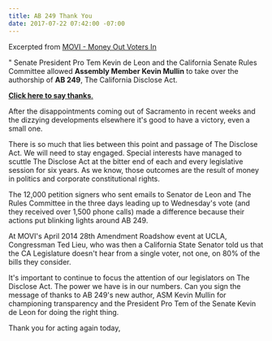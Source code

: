 ```yaml
---
title: AB 249 Thank You
date: 2017-07-22 07:42:00 -07:00
---
```


Excerpted from [MOVI - Money Out Voters In](http://www.moneyoutvotersin.org/) 

"  Senate President Pro Tem Kevin de Leon and the California Senate Rules Committee allowed **Assembly Member Kevin Mullin** to take over the authorship of **AB 249**, The California Disclose Act. 

[**Click here to say thanks**. ](http://www.yesfairelections.org/petition/ab249-coalition.php?ms=ab249-movi)

After the disappointments coming out of Sacramento in recent weeks and the dizzying developments elsewhere it's good to have a victory, even a small one.

There is so much that lies between this point and passage of The Disclose Act.  We will need to stay engaged.  Special interests have managed to scuttle The Disclose Act at the bitter end of each and every legislative session for six years.   As we know, those outcomes are the result of money in politics and corporate constitutional rights.

The 12,000 petition signers who sent emails to Senator de Leon and The Rules Committee in the three days leading up to Wednesday's vote (and they received over 1,500 phone calls) made a difference because their actions put blinking lights around AB 249.

At MOVI's April 2014 28th Amendment Roadshow event at UCLA, Congressman Ted Lieu, who was then a California State Senator told us that the CA Legislature doesn't hear from a single voter, not one, on 80% of the bills they consider.

It's important to continue to focus the attention of our legislators on The Disclose Act.  The power we have is in our numbers. Can you sign the message of thanks to AB 249's new author, ASM Kevin Mullin for championing transparency and the President Pro Tem of the Senate Kevin de Leon for doing the right thing. 

Thank you for acting again today,


